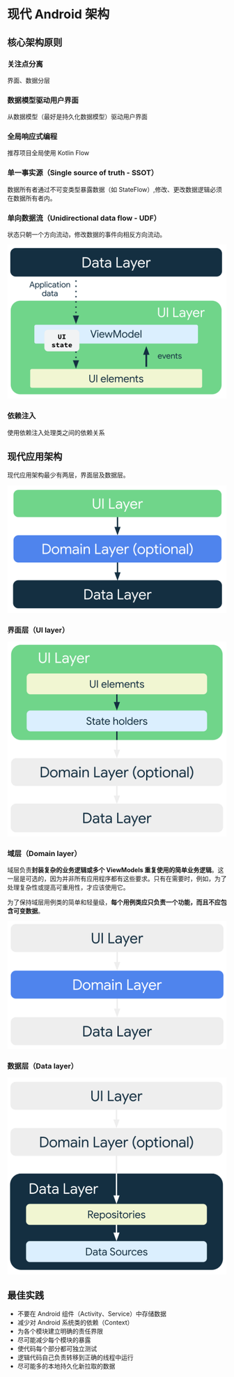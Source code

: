 # 现代 Android 架构

## 核心架构原则

### 关注点分离

界面、数据分层

### 数据模型驱动用户界面

从数据模型（最好是持久化数据模型）驱动用户界面

### 全局响应式编程

推荐项目全局使用 Kotlin Flow

### 单一事实源（Single source of truth - SSOT）

数据所有者通过不可变类型暴露数据（如 StateFlow）,修改、更改数据逻辑必须在数据所有者内。

### 单向数据流（Unidirectional data flow - UDF）

状态只朝一个方向流动，修改数据的事件向相反方向流动。

![UDF](/Android/Architecture/assets/mad-arch-ui-udf.png)

### 依赖注入

使用依赖注入处理类之间的依赖关系

## 现代应用架构

现代应用架构最少有两层，界面层及数据层。

![ArchitectureOverview](/Android/Architecture/assets/mad-arch-overview.png)

### 界面层（UI layer）

![ArchitectureUI](/Android/Architecture/assets/mad-arch-overview-ui.png)

### 域层（Domain layer）

域层负责**封装复杂的业务逻辑或多个 ViewModels 重复使用的简单业务逻辑**。这一层是可选的，因为并非所有应用程序都有这些要求。只有在需要时，例如，为了处理复杂性或提高可重用性，才应该使用它。

为了保持域层用例类的简单和轻量级，**每个用例类应只负责一个功能，而且不应包含可变数据**。

![ArchitectureDomain](/Android/Architecture/assets/mad-arch-overview-domain.png)

### 数据层（Data layer）

![ArchitectureData](/Android/Architecture/assets/mad-arch-overview-data.png)

## 最佳实践

* 不要在 Android 组件（Activity、Service）中存储数据
* 减少对 Android 系统类的依赖（Context）
* 为各个模块建立明确的责任界限
* 尽可能减少每个模块的暴露
* 使代码每个部分都可独立测试
* 逻辑代码自己负责转移到正确的线程中运行
* 尽可能多的本地持久化新拉取的数据
